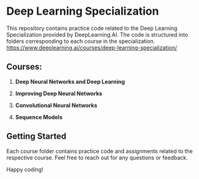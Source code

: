 # Deep Learning Specialization 

This repository contains practice code related to the Deep Learning Specialization provided by DeepLearning.AI. The code is structured into folders corresponding to each course in the specialization.
https://www.deeplearning.ai/courses/deep-learning-specialization/

## Courses:

1. **Deep Neural Networks and Deep Learning**

2. **Improving Deep Neural Networks**

3. **Convolutional Neural Networks**

4. **Sequence Models**

## Getting Started

Each course folder contains practice code and assignments related to the respective course. 
Feel free to reach out for any questions or feedback.

Happy coding!
